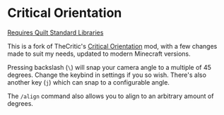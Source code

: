 <!-- modrinth_exclude.start -->
# Critical Orientation
<!-- modrinth_exclude.end -->

[Requires Quilt Standard Libraries](https://modrinth.com/mod/qsl)

This is a fork of TheCritic's [Critical Orientation](https://github.com/bshuler/critical-orientation) mod, with a few changes made to suit my needs, updated to modern Minecraft versions.

Pressing backslash (`\`) will snap your camera angle to a multiple of 45 degrees. Change the keybind in settings if you so wish. There's also another key (`j`) which can snap to a configurable angle.

The `/align` command also allows you to align to an arbitrary amount of degrees.
